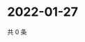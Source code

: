 # 2022-01-27

共 0 条

<!-- BEGIN WEIBO -->
<!-- 最后更新时间 Thu Jan 27 2022 06:10:37 GMT+0800 (China Standard Time) -->

<!-- END WEIBO -->
